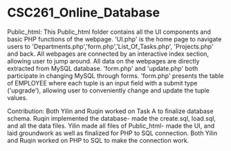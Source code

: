 # CSC261_Online_Database
Public_html:
This Public_html folder contains all the UI components and basic PHP functions of the webpage. 'UI.php' is the home page to navigate users to 'Departments.php','form.php','List_Of_Tasks.php', 'Projects.php' and back. All webpages are connected by an interactive index section, allowing user to jump around. All data on the webpages are directly extracted from MySQL database. 'form.php' and 'update.php' both participate in changing MySQL through forms. 'form.php' presents the table of EMPLOYEE where each tuple is an input field with a submit type ('upgrade'), allowing user to conveniently change and update the tuple values. 



Contribution:
Both Yilin and Ruqin worked on Task A to finalize database schema. Ruqin implemented the database- made the create.sql, load.sql, and all the data files. Yilin made all files of Public_html- made the UI, and laid groundwork as well as finalized for PHP to SQL connection. Both Yilin and Ruqin worked on PHP to SQL to make the connection work. 
